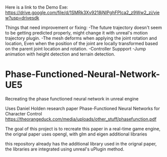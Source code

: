 Here is a link to the Demo Exe: https://drive.google.com/file/d/1SMRk3Xv9218jNlPghFPIca2_z9Ww2_zi/view?usp=drivesdk

Things that need improvement or fixing:
-The future trajectory doesn't seem to be getting predicted properly, might change it with unreal's motion trajectory plugin. 
-The mesh deforms when applying the joint rotation and location, Even when the position of the joint are locally transformed based on the parent joint location and rotation.
-Controller Suppport 
-Jump animation with height detection and terrain detection. 

# Phase-Functioned-Neural-Network-UE5
Recreating the phase functioned neural network in unreal engine 

Uses Daniel Holden research paper Phase-Functioned Neural Networks for Character Control 
https://theorangeduck.com/media/uploads/other_stuff/phasefunction.pdf


The goal of this project is to recreate this paper in a real-time game engine, the orignal paper uses opengl, with glm and eigen additional libraries 

this repository already has the additional library used in the orignal paper, the libraries are integrated using unreal's uPlugin method. 

